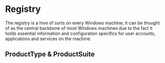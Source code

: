 # Registry
The registry is a hive of sorts on every Windows machine; it can be thought of as the central backbone of most Windows machines due to the fact it holds essential information and configuration specifics for user accounts, applications and services on the machine. 

## ProductType & ProductSuite